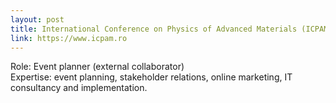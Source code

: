 ```yaml
---
layout: post
title: International Conference on Physics of Advanced Materials (ICPAM)
link: https://www.icpam.ro
---
```


Role: Event planner (external collaborator)<br />
Expertise: event planning, stakeholder relations, online marketing, IT consultancy and implementation.
